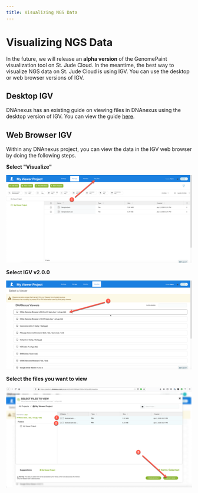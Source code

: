 ```yaml
---
title: Visualizing NGS Data
---
```


# Visualizing NGS Data

In the future, we will release an **alpha version** of the GenomePaint visualization tool on St. Jude Cloud. In the meantime, the best way to visualize NGS data on St. Jude Cloud is using IGV. You can use the desktop or web browser versions of IGV.

## Desktop IGV

DNAnexus has an existing guide on viewing files in DNAnexus using the desktop version of IGV. You can view the guide [here](https://documentation.dnanexus.com/science/using-igv-with-dnanexus).

## Web Browser IGV

Within any DNAnexus project, you can view the data in the IGV web browser by doing the following steps.

**Select "Visualize"**

![](./visualizer-igv-1.png)

**Select IGV v2.0.0**

![](./visualizer-igv-2.png)

**Select the files you want to view**

![](./visualizer-igv-3.png)

